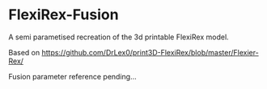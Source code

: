 # FlexiRex-Fusion
A semi parametised recreation of the 3d printable FlexiRex model.

Based on https://github.com/DrLex0/print3D-FlexiRex/blob/master/Flexier-Rex/

Fusion parameter reference pending...
